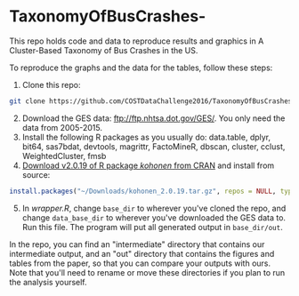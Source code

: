 # TaxonomyOfBusCrashes-
This repo holds code and data to reproduce results and graphics in A Cluster-Based Taxonomy of Bus Crashes in the US.

To reproduce the graphs and the data for the tables, follow these steps:
1. Clone this repo:
```bash
git clone https://github.com/COSTDataChallenge2016/TaxonomyOfBusCrashes-.git
```
2. Download the GES data: ftp://ftp.nhtsa.dot.gov/GES/. You only need the data from 2005-2015.
3. Install the following R packages as you usually do: data.table, dplyr, bit64, sas7bdat, devtools, magrittr, FactoMineR, dbscan, cluster, cclust, WeightedCluster, fmsb
4. [Download v2.0.19 of R package *kohonen* from CRAN](https://cran.r-project.org/src/contrib/Archive/kohonen/) and 
install from source:
```r
install.packages("~/Downloads/kohonen_2.0.19.tar.gz", repos = NULL, type = "source")
```
5. In *wrapper.R*, change `base_dir` to wherever you've cloned the repo, and change `data_base_dir` to wherever you've downloaded the GES data to. Run this file. The program will put all generated output in `base_dir/out`.

In the repo, you can find an "intermediate" directory that contains our intermediate output, and an "out" directory that contains the figures and tables from the paper, so that you can compare your outputs with ours. Note that you'll need to rename or move these directories if you plan to run the analysis yourself.

